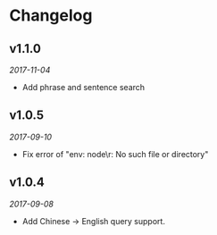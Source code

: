 # Changelog

## v1.1.0
*2017-11-04*
- Add phrase and sentence search

## v1.0.5
*2017-09-10*
- Fix error of "env: node\r: No such file or directory"

## v1.0.4
*2017-09-08*

- Add Chinese -> English query support.
